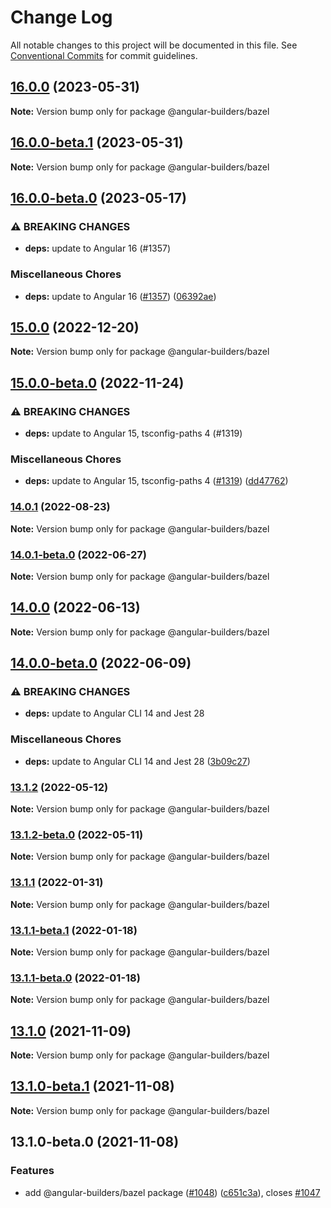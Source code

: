 # Change Log

All notable changes to this project will be documented in this file.
See [Conventional Commits](https://conventionalcommits.org) for commit guidelines.

## [16.0.0](https://github.com/just-jeb/angular-builders/compare/@angular-builders/bazel@16.0.0-beta.1...@angular-builders/bazel@16.0.0) (2023-05-31)

**Note:** Version bump only for package @angular-builders/bazel

## [16.0.0-beta.1](https://github.com/just-jeb/angular-builders/compare/@angular-builders/bazel@16.0.0-beta.0...@angular-builders/bazel@16.0.0-beta.1) (2023-05-31)

**Note:** Version bump only for package @angular-builders/bazel

## [16.0.0-beta.0](https://github.com/just-jeb/angular-builders/compare/@angular-builders/bazel@15.0.0...@angular-builders/bazel@16.0.0-beta.0) (2023-05-17)

### ⚠ BREAKING CHANGES

* **deps:** update to Angular 16 (#1357)

### Miscellaneous Chores

* **deps:** update to Angular 16 ([#1357](https://github.com/just-jeb/angular-builders/issues/1357)) ([06392ae](https://github.com/just-jeb/angular-builders/commit/06392ae894896f2ba863991e486b57a7abc80c3c))

## [15.0.0](https://github.com/just-jeb/angular-builders/compare/@angular-builders/bazel@15.0.0-beta.0...@angular-builders/bazel@15.0.0) (2022-12-20)

**Note:** Version bump only for package @angular-builders/bazel

## [15.0.0-beta.0](https://github.com/just-jeb/angular-builders/compare/@angular-builders/bazel@14.0.1...@angular-builders/bazel@15.0.0-beta.0) (2022-11-24)

### ⚠ BREAKING CHANGES

* **deps:** update to Angular 15, tsconfig-paths 4 (#1319)

### Miscellaneous Chores

* **deps:** update to Angular 15, tsconfig-paths 4 ([#1319](https://github.com/just-jeb/angular-builders/issues/1319)) ([dd47762](https://github.com/just-jeb/angular-builders/commit/dd47762b7da037f7b1bf3ebf6f8ebed4a9819ecb))

### [14.0.1](https://github.com/just-jeb/angular-builders/compare/@angular-builders/bazel@14.0.1-beta.0...@angular-builders/bazel@14.0.1) (2022-08-23)

**Note:** Version bump only for package @angular-builders/bazel

### [14.0.1-beta.0](https://github.com/just-jeb/angular-builders/compare/@angular-builders/bazel@14.0.0...@angular-builders/bazel@14.0.1-beta.0) (2022-06-27)

**Note:** Version bump only for package @angular-builders/bazel

## [14.0.0](https://github.com/just-jeb/angular-builders/compare/@angular-builders/bazel@14.0.0-beta.0...@angular-builders/bazel@14.0.0) (2022-06-13)

**Note:** Version bump only for package @angular-builders/bazel

## [14.0.0-beta.0](https://github.com/just-jeb/angular-builders/compare/@angular-builders/bazel@13.1.2...@angular-builders/bazel@14.0.0-beta.0) (2022-06-09)

### ⚠ BREAKING CHANGES

- **deps:** update to Angular CLI 14 and Jest 28

### Miscellaneous Chores

- **deps:** update to Angular CLI 14 and Jest 28 ([3b09c27](https://github.com/just-jeb/angular-builders/commit/3b09c27bca0830c4fbd934c9b628df232149a948))

### [13.1.2](https://github.com/just-jeb/angular-builders/compare/@angular-builders/bazel@13.1.2-beta.0...@angular-builders/bazel@13.1.2) (2022-05-12)

**Note:** Version bump only for package @angular-builders/bazel

### [13.1.2-beta.0](https://github.com/just-jeb/angular-builders/compare/@angular-builders/bazel@13.1.1...@angular-builders/bazel@13.1.2-beta.0) (2022-05-11)

**Note:** Version bump only for package @angular-builders/bazel

### [13.1.1](https://github.com/just-jeb/angular-builders/compare/@angular-builders/bazel@13.1.1-beta.1...@angular-builders/bazel@13.1.1) (2022-01-31)

**Note:** Version bump only for package @angular-builders/bazel

### [13.1.1-beta.1](https://github.com/just-jeb/angular-builders/compare/@angular-builders/bazel@13.1.1-beta.0...@angular-builders/bazel@13.1.1-beta.1) (2022-01-18)

**Note:** Version bump only for package @angular-builders/bazel

### [13.1.1-beta.0](https://github.com/just-jeb/angular-builders/compare/@angular-builders/bazel@13.1.0...@angular-builders/bazel@13.1.1-beta.0) (2022-01-18)

**Note:** Version bump only for package @angular-builders/bazel

## [13.1.0](https://github.com/just-jeb/angular-builders/compare/@angular-builders/bazel@13.1.0-beta.1...@angular-builders/bazel@13.1.0) (2021-11-09)

**Note:** Version bump only for package @angular-builders/bazel

## [13.1.0-beta.1](https://github.com/just-jeb/angular-builders/compare/@angular-builders/bazel@13.1.0-beta.0...@angular-builders/bazel@13.1.0-beta.1) (2021-11-08)

**Note:** Version bump only for package @angular-builders/bazel

## 13.1.0-beta.0 (2021-11-08)

### Features

- add @angular-builders/bazel package ([#1048](https://github.com/just-jeb/angular-builders/issues/1048)) ([c651c3a](https://github.com/just-jeb/angular-builders/commit/c651c3a338555ea7f082d884d6fe3cc18344c0cd)), closes [#1047](https://github.com/just-jeb/angular-builders/issues/1047)
